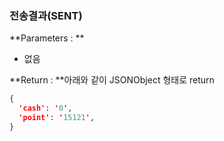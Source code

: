 ### 전송결과(SENT)
**Parameters : **
 - 없음
 
**Return : **아래와 같이 JSONObject 형태로 return
```json
{
  'cash': '0',
  'point': '15121',  
}
```